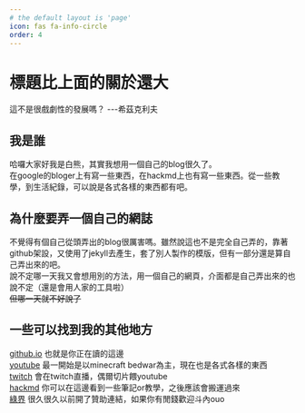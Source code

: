 ```yaml
---
# the default layout is 'page'
icon: fas fa-info-circle
order: 4
---
```


標題比上面的關於還大
===
這不是很戲劇性的發展嗎？
---希茲克利夫
  
## 我是誰  
哈囉大家好我是白熊，其實我想用一個自己的blog很久了。  
在google的bloger上有寫一些東西，在hackmd上也有寫一些東西。從一些教學，到生活紀錄，可以說是各式各樣的東西都有吧。  

## 為什麼要弄一個自己的網誌
不覺得有個自己從頭弄出的blog很厲害嗎。雖然說這也不是完全自己弄的，靠著github架設，又使用了jekyll去產生，套了別人製作的模版，但有一部分還是算自己弄出來的吧。  
說不定哪一天我又會想用別的方法，用一個自己的網頁，介面都是自己弄出來的也說不定（還是會用人家的工具啦）  
~~但哪一天就不好說了~~

## 一些可以找到我的其他地方
[github.io](https://whitebearouo.github.io) 也就是你正在讀的這邊  
[youtube](https://www.youtube.com/@whitebearOuO) 最一開始是以minecraft bedwar為主，現在也是各式各樣的東西  
[twitch](https://www.twitch.tv/shirokumaouo) 會在twitch直播，偶爾切片餵youtube  
[hackmd](https://hackmd.io/@whitebearOuO) 你可以在這邊看到一些筆記or教學，之後應該會搬運過來  
[綠界](https://payment.ecpay.com.tw/Broadcaster/Donate/A889B1168FC706499805F1134A10B8B4) 很久很久以前開了贊助連結，如果你有閒錢歡迎斗內ouo